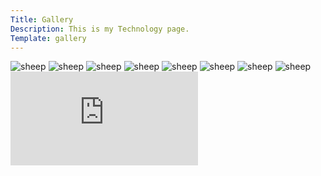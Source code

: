 ```yaml
---
Title: Gallery
Description: This is my Technology page.
Template: gallery
---
```



<picture class="box" onclick="location.href='image/1.jpg'">
    <source media="(min-width: 668px)" srcset="image/1.jpg">
    <source media="(min-width: 376px)" srcset="image/1.jpg?w=667">
    <img src="image/1.jpg?w=300" alt="sheep">
</picture>

<picture class="box" onclick="location.href='image/2.jpg'">
    <source media="(min-width: 668px)" srcset="image/2.jpg">
    <source media="(min-width: 376px)" srcset="image/2.jpg?w=667">
    <img src="image/2.jpg?w=300" alt="sheep">
</picture>

<picture class="box" onclick="location.href='image/3.jpg'">
    <source media="(min-width: 668px)" srcset="image/3.jpg">
    <source media="(min-width: 376px)" srcset="image/3.jpg?w=667">
    <img src="image/3.jpg?w=300" alt="sheep">
</picture>

<picture class="box" onclick="location.href='image/4.jpg'">
    <source media="(min-width: 668px)" srcset="image/4.jpg">
    <source media="(min-width: 376px)" srcset="image/4.jpg?w=667">
    <img src="image/4.jpg?w=300" alt="sheep">
</picture>

<picture class="box" onclick="location.href='image/5.jpg'">
    <source media="(min-width: 668px)" srcset="image/5.jpg">
    <source media="(min-width: 376px)" srcset="image/5.jpg?w=667">
    <img src="image/5.jpg?w=300" alt="sheep">
</picture>

<picture class="box" onclick="location.href='image/6.jpg'">
    <source media="(min-width: 668px)" srcset="image/6.jpg">
    <source media="(min-width: 376px)" srcset="image/6.jpg?w=667">
    <img src="image/6.jpg?w=300" alt="sheep">
</picture>

<picture class="box" onclick="location.href='image/7.jpg'">
    <source media="(min-width: 668px)" srcset="image/7.jpg">
    <source media="(min-width: 376px)" srcset="image/7.jpg?w=667">
    <img src="image/7.jpg?w=300" alt="sheep">
</picture>

<picture class="box" onclick="location.href='image/8.jpg'">
    <source media="(min-width: 668px)" srcset="image/8.jpg">
    <source media="(min-width: 376px)" srcset="image/8.jpg?w=667">
    <img src="image/8.jpg?w=300" alt="sheep">
</picture>

<div class="embed-container">
    <iframe src="https://www.youtube.com/embed/NXiUSdEat8Y" frameborder="0" allowfullscreen></iframe>
</div>


